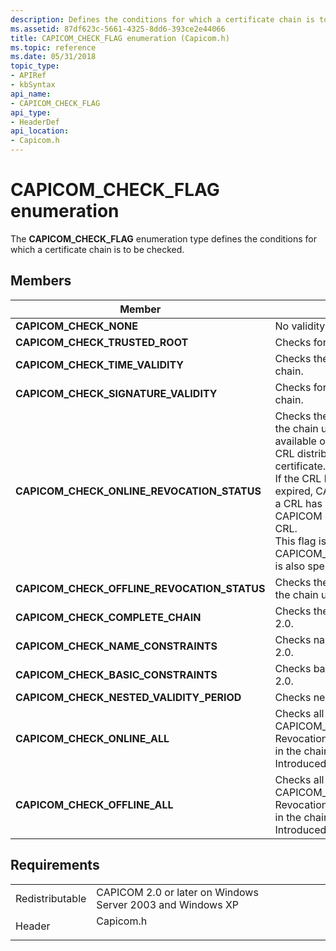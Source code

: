 ```yaml
---
description: Defines the conditions for which a certificate chain is to be checked.
ms.assetid: 87df623c-5661-4325-8dd6-393ce2e44066
title: CAPICOM_CHECK_FLAG enumeration (Capicom.h)
ms.topic: reference
ms.date: 05/31/2018
topic_type: 
- APIRef
- kbSyntax
api_name: 
- CAPICOM_CHECK_FLAG
api_type: 
- HeaderDef
api_location: 
- Capicom.h
---
```


# CAPICOM\_CHECK\_FLAG enumeration

The **CAPICOM\_CHECK\_FLAG** enumeration type defines the conditions for which a certificate chain is to be checked.

## Members



| Member                                          | Description                                                                                                                                                                                                                                                                                                                                                                                                                                                                                                                                     | Value      |
|-------------------------------------------------|-------------------------------------------------------------------------------------------------------------------------------------------------------------------------------------------------------------------------------------------------------------------------------------------------------------------------------------------------------------------------------------------------------------------------------------------------------------------------------------------------------------------------------------------------|------------|
| **CAPICOM\_CHECK\_NONE**                        | No validity checking is done.<br/>                                                                                                                                                                                                                                                                                                                                                                                                                                                                                                        | 0x00000000 |
| **CAPICOM\_CHECK\_TRUSTED\_ROOT**               | Checks for a trusted root of the certificate chain.<br/>                                                                                                                                                                                                                                                                                                                                                                                                                                                                                  | 0x00000001 |
| **CAPICOM\_CHECK\_TIME\_VALIDITY**              | Checks the time validity of all certificates in the chain.<br/>                                                                                                                                                                                                                                                                                                                                                                                                                                                                           | 0x00000002 |
| **CAPICOM\_CHECK\_SIGNATURE\_VALIDITY**         | Checks for valid signatures on all certificates in the chain.<br/>                                                                                                                                                                                                                                                                                                                                                                                                                                                                        | 0x00000004 |
| **CAPICOM\_CHECK\_ONLINE\_REVOCATION\_STATUS**  | Checks the revocation status of all certificates in the chain using certificate revocation lists (CRLs) available online. CRLs are downloaded using the CRL distribution point (CDP) extension in the certificate. <br/> If the CRL has been downloaded and has not expired, CAPICOM uses it and does not go online. If a CRL has not been downloaded or is out of date, CAPICOM goes online to attempt to download the CRL.<br/> This flag is ignored if CAPICOM\_CHECK\_OFFLINE\_REVOCATION\_STATUS is also specified.<br/> | 0x00000008 |
| **CAPICOM\_CHECK\_OFFLINE\_REVOCATION\_STATUS** | Checks the revocation status of all certificates in the chain using only offline CRLs. <br/>                                                                                                                                                                                                                                                                                                                                                                                                                                              | 0x00000010 |
| **CAPICOM\_CHECK\_COMPLETE\_CHAIN**             | Checks the complete chain. Introduced in CAPICOM 2.0.<br/>                                                                                                                                                                                                                                                                                                                                                                                                                                                                                | 0x00000020 |
| **CAPICOM\_CHECK\_NAME\_CONSTRAINTS**           | Checks name constraints. Introduced in CAPICOM 2.0.<br/>                                                                                                                                                                                                                                                                                                                                                                                                                                                                                  | 0x00000040 |
| **CAPICOM\_CHECK\_BASIC\_CONSTRAINTS**          | Checks basic constraints. Introduced in CAPICOM 2.0.<br/>                                                                                                                                                                                                                                                                                                                                                                                                                                                                                 | 0x00000080 |
| **CAPICOM\_CHECK\_NESTED\_VALIDITY\_PERIOD**    | Checks nested validity. Introduced in CAPICOM 2.0.<br/>                                                                                                                                                                                                                                                                                                                                                                                                                                                                                   | 0x00000100 |
| **CAPICOM\_CHECK\_ONLINE\_ALL**                 | Checks all conditions except CAPICOM\_CHECK\_OFFLINE\_REVOCATION\_STATUS. Revocation checks are performed on all certificates in the chain except for the root certificate. Introduced in CAPICOM 2.0.<br/>                                                                                                                                                                                                                                                                                                                               | 0x000001EF |
| **CAPICOM\_CHECK\_OFFLINE\_ALL**                | Checks all conditions except CAPICOM\_CHECK\_ONLINE\_REVOCATION\_STATUS. Revocation checks are performed on all certificates in the chain except for the root certificate. Introduced in CAPICOM 2.0.<br/>                                                                                                                                                                                                                                                                                                                                | 0x000001F7 |



## Requirements



|                            |                                                                                      |
|----------------------------|--------------------------------------------------------------------------------------|
| Redistributable<br/> | CAPICOM 2.0 or later on Windows Server 2003 and Windows XP<br/>                |
| Header<br/>          | <dl> <dt>Capicom.h</dt> </dl> |



 

 




